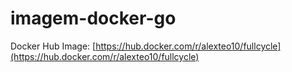 # imagem-docker-go

Docker Hub Image: [https://hub.docker.com/r/alexteo10/fullcycle](https://hub.docker.com/r/alexteo10/fullcycle)
